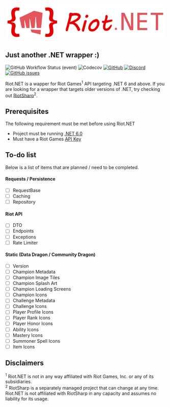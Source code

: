 # ![Riot.NET](brand/logo-transparent.png)
## Just another .NET wrapper :)

![GitHub Workflow Status (event)](https://img.shields.io/github/workflow/status/AerialByte/Riot.NET/Build%20and%20Test?event=push&style=plastic)
![Codecov](https://img.shields.io/codecov/c/github/AerialByte/Riot.NET?style=plastic)
[![GitHub](https://img.shields.io/github/license/AerialByte/Riot.NET?logo=github&style=plastic)](https://github.com/AerialByte/Riot.NET/blob/main/LICENSE)
[![Discord](https://img.shields.io/discord/1024197539102212117?color=%237289da&label=Discord&logo=discord&logoColor=%237289da&style=plastic)](https://discord.gg/hJMAVh8YPE)
[![GitHub issues](https://img.shields.io/github/issues/AerialByte/Riot.NET?style=plastic)](https://github.com/AerialByte/Riot.NET/issues)

Riot.NET is a wapper for Riot Games<sup>1</sup> API targeting .NET 6 and above. If you are looking for a wrapper that targets older versions of .NET, try checking out [RiotSharp](https://github.com/BenFradet/RiotSharp)<sup>2</sup>.

## Prerequisites

The following requirement must be met before using Riot.NET

- Project must be running [.NET 6.0](https://dotnet.microsoft.com/download/dotnet/6.0)
- Must have a Riot Games [API Key](https://developer.riotgames.com/docs/portal#web-apis_api-keys)

## To-do list

Below is a list of items that are planned / need to be completed.

#### Requests / Persistence
- [ ] RequestBase
- [ ] Caching
- [ ] Repository

#### Riot API
- [ ] DTO
- [ ] Endpoints
- [ ] Exceptions
- [ ] Rate Limiter

#### Static (Data Dragon / Community Dragon)
- [ ] Version
- [ ] Champion Metadata
- [ ] Champion Image Tiles
- [ ] Champion Splash Art
- [ ] Champion Loading Screens
- [ ] Champion Icons
- [ ] Challenge Metadata
- [ ] Challenge Icons
- [ ] Player Profile Icons
- [ ] Player Rank Icons
- [ ] Player Honor Icons
- [ ] Ability Icons
- [ ] Mastery Icons
- [ ] Summoner Spell Icons
- [ ] Item Icons

## Disclaimers

<sup>1</sup> Riot.NET is not in any way affiliated with Riot Games, Inc. or any of its subsidiaries.<br />
<sup>2</sup> RiotSharp is a separately managed project that can change at any time. Riot.NET is not affiliated with RiotSharp in any capacity and assumes no liability for its usage.
